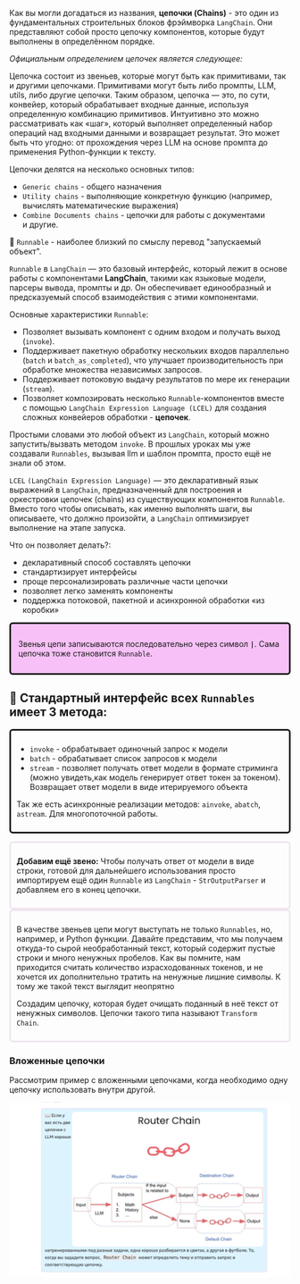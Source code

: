 Как вы могли догадаться из названия, **цепочки (Chains)** - это один из фундаментальных строительных блоков фрэймворка `LangChain`. Они представляют собой просто цепочку компонентов, которые будут выполнены в определённом порядке. 

*Официальным определением цепочек является следующее:*

Цепочка состоит из звеньев, которые могут быть как примитивами, так и другими цепочками. Примитивами могут быть либо промпты, LLM, utils, либо другие цепочки. Таким образом, цепочка — это, по сути, конвейер, который обрабатывает входные данные, используя определенную комбинацию примитивов. Интуитивно это можно рассматривать как «шаг», который выполняет определенный набор операций над входными данными и возвращает результат. Это может быть что угодно: от прохождения через LLM на основе промпта до применения Python-функции к тексту.

Цепочки делятся на несколько основных типов: 
* `Generic chains` - общего назначения
* `Utility chains` - выполняющие конкретную функцию (например, вычислять математические выражения)
* `Combine Documents chains` - цепочки для работы с документами <br>
и другие.


📖 `Runnable` - наиболее близкий по смыслу перевод "запускаемый объект".

`Runnable` в `LangChain` — это базовый интерфейс, который лежит в основе работы с компонентами **LangChain**, такими как языковые модели, парсеры вывода, промпты и др. Он обеспечивает единообразный и предсказуемый способ взаимодействия с этими компонентами.

Основные характеристики `Runnable`:

* Позволяет вызывать компонент с одним входом и получать выход (`invoke`).
* Поддерживает пакетную обработку нескольких входов параллельно (`batch` и `batch_as_completed`), что улучшает производительность при обработке множества независимых запросов.
* Поддерживает потоковую выдачу результатов по мере их генерации (`stream`).
* Позволяет композировать несколько `Runnable`-компонентов вместе с помощью `LangChain Expression Language (LCEL)` для создания сложных конвейеров обработки - **цепочек**.

Простыми словами это любой объект из `LangChain`, который можно запустить/вызвать методом `invoke`.
В прошлых уроках мы уже создавали `Runnables`, вызывая llm и шаблон промпта, просто ещё не знали об этом.

`LCEL` `(LangChain Expression Language)` — это декларативный язык выражений в `LangChain`, предназначенный для построения и оркестровки цепочек (chains) из существующих компонентов `Runnable`. Вместо того чтобы описывать, как именно выполнять шаги, вы описываете, что должно произойти, а `LangChain` оптимизирует выполнение на этапе запуска.


Что он позволяет делать?:
* декларативный способ составлять цепочки
* стандартизирует интерфейсы
* проще персонализировать различные части цепочки
* позволяет легко заменять компоненты
* поддержка потоковой, пакетной и асинхронной обработки «из коробки»

<div class="alert alert-success" style="background-color:#e6e6; padding:13px; border-width:3px; border-color:#effe6ef; border-style:solid; border-radius:6px">
    
Звенья цепи записываются последовательно через символ **`|`**. Сама цепочка тоже становится `Runnable`.
</div>


## 📖 Стандартный интерфейс всех `Runnables` имеет 3 метода:

<div class="alert alert-info" style="padding:10px; border-width:3px; border-color:#effe6ef; border-style:solid; border-radius:6px">
 
 * `invoke` - обрабатывает одиночный запрос к модели
 * `batch` - обрабатывает список запросов к модели
 * `stream` - позволяет получать ответ модели в формате стриминга (можно увидеть,как модель генерирует ответ токен за токеном). Возвращает ответ модели в виде итерируемого объекта

Так же есть асинхронные реализации методов: `ainvoke`, `abatch`, `astream`. Для многопоточной работы.</div>


<div class="alert alert-info" style="padding:10px; border-width:3px; border-color:#efe6ef; border-style:solid; border-radius:6px">

**Добавим ещё звено:** Чтобы получать ответ от модели в виде строки, готовой для дальнейшего использования просто импортируем ещё один `Runnable` из `LangChain` - `StrOutputParser` и добавляем его в конец цепочки.

</div>


<div class="alert alert-info" style="padding:10px; border-width:3px; border-color:#efe6ef; border-style:solid; border-radius:6px">

В качестве звеньев цепи могут выступать не только `Runnables`, но, например, и Python функции. 
Давайте представим, что мы получаем откуда-то сырой необработанный текст, который содержит пустые строки и много ненужных пробелов. Как вы помните, нам приходится считать количество израсходованных токенов, и не хочется их дополнительно тратить на ненужные лишние символы. К тому же такой текст выглядит неопрятно

Cоздадим цепочку, которая будет очищать поданный в неё текст от ненужных символов. Цепочки такого типа называют `Transform Chain`.
</div>

### Вложенные цепочки

Рассмотрим пример с вложенными цепочками, когда необходимо одну цепочку использовать внутри другой.


![alt text](image_1.png)